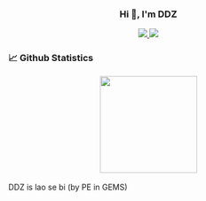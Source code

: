 <h3 align="center">Hi 👋, I'm DDZ</h3>

<p align="center">
    <a title="Github Total Stars" target="_blank" href="https://github.com/edsml-dd1522">
        <img src="https://img.shields.io/github/stars/edsml-dd1522.svg?logo=star&label=Total%20Stars&color=success" />
    </a>
    <a title="Github Followers" target="_blank" href="https://github.com/edsml-dd1522">
        <img src="https://img.shields.io/badge/dynamic/json?label=GitHub&suffix=%20followers&query=%24.data.totalSubs&url=https%3A%2F%2Fapi.spencerwoo.com%2Fsubstats%2F%3Fsource%3Dgithub%26queryKey%3Dedsml-dd1522&color=blue&logo=github&longCache=true" />
    </a>

</p>

### 📈 Github Statistics

<div align="center">
    <span>&emsp;&emsp;</span>
    <img height="175px" src="https://github-readme-stats.vercel.app/api?username=edsml-dd1522&count_private=true&show_icons=true" />
    <span>&emsp;&emsp;</span>
</div>

DDZ is lao se bi (by PE in GEMS)
